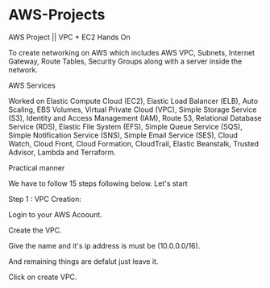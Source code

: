 # AWS-Projects
AWS Project || VPC + EC2 Hands On 

To create networking on AWS which includes AWS VPC, Subnets, Internet Gateway, Route Tables, Security Groups along with a server inside the network.

AWS Services

Worked on Elastic Compute Cloud (EC2), Elastic Load Balancer (ELB), Auto Scaling, EBS Volumes, Virtual Private Cloud (VPC), Simple Storage Service (S3), Identity and Access Management (IAM), Route 53, Relational Database Service (RDS), Elastic File System (EFS), Simple Queue Service (SQS), Simple Notification Service (SNS), Simple Email Service (SES), Cloud Watch, Cloud Front, Cloud Formation, CloudTrail, Elastic Beanstalk, Trusted Advisor, Lambda and Terraform.

Practical manner

We have to follow 15 steps following below. Let's start

Step 1 :
VPC Creation:

Login to your AWS Acoount.

Create the VPC.

Give the name and it's ip address is must be (10.0.0.0/16).

And remaining things are defalut just leave it.

Click on create VPC.
